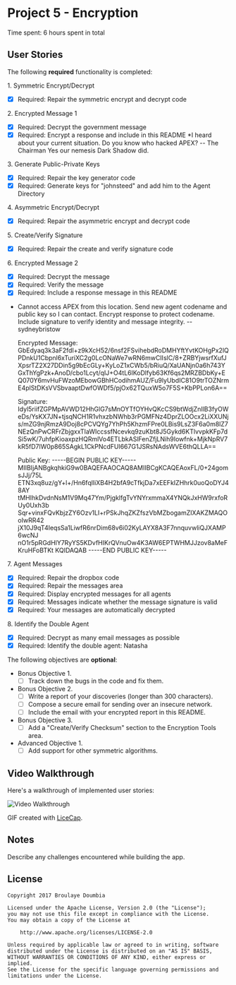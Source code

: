 # Project 5 - Encryption

Time spent: 6 hours spent in total

## User Stories

The following **required** functionality is completed:

1\. Symmetric Encrypt/Decrypt
  * [x]  Required: Repair the symmetric encrypt and decrypt code

2\. Encrypted Message 1
  * [x]  Required: Decrypt the government message
  * [x]  Required: Encrypt a response and include in this README
  *I heard about your current situation. Do you know who hacked APEX? -- The Chairman
  Yes our nemesis Dark Shadow did.

3\. Generate Public-Private Keys
  * [x]  Required: Repair the key generator code
  * [x]  Required: Generate keys for "johnsteed" and add him to the Agent Directory

4\. Asymmetric Encrypt/Decrypt
  * [x]  Required: Repair the asymmetric encrypt and decrypt code

5\. Create/Verify Signature
  * [x]  Required: Repair the create and verify signature code
  
6\. Encrypted Message 2
  * [x]  Required: Decrypt the message
  * [x]  Required: Verify the message
  * [x]  Required: Include a response message in this README
  * Cannot access APEX from this location. Send new agent codename and public key so I can contact. 
    Encrypt response to protect codename. Include signature to verify identity and message integrity. -- sydneybristow
    
    Encrypted Message:
    GbEdyaq3k3aF2fdI+z9kXcH52/6nsf2FSvihebdRoDMHYftYvtKOHgPx2lQPDnkU1Cbpnl6xTuriXC2g0LcONaWe7wRN6mwCIIslC/8+ZRBYjwsrfXufJXpsrTZ2X27DDin5g9bEcGLy+KyLoZ1xCWb5/bRiuQ/XaUANjn0a6h743YGxThYgPzk+AnoD/cbo1Lcyt/qIJ+O4tL6lKoDlfyb63Kf6qs2MRZBDbKy+EQ070Y6mvHuFWzoMEbowGBhHCodihmAUZ/Fu9lyUbdIC81O9trTOZNrmE4plStDKsVVSbvaaptDwfOWDf5/pjOx62TQuxW5o7F5S+KbPPLon6A==

    Signature:
    Idyl5riifZGPMpAVWD12HhGlG7sMnOYTfOYHvQKcCS9btWdjZnIlB3fyOWeDs/YsKX7JN+tjsqNCH1R1vhxzbNWhb3rPGMFNz4DprZLOOcx2LiXXUNjs/mZG9njRmzA9Doj8cPCVQYg7YhPh5KhzmFPre0LBis9LsZ3F6a0m8lZ7NEzQnPwCRFrZbjgxxTIaWIccssfNcevkq9zuKbt8J5Gykd6KTlvvpkKFp7dSi5wK/7uhfpKioaxpzHQRmlVo4ETLbkASlFenZfjLNih9Iowfnk+MjkNpRV7kR5fD7lW0p865SAgkL1CkPNcdFUl667G1JSRsNAdsWVE6thQLLA==

    Public Key:
    -----BEGIN PUBLIC KEY-----
    MIIBIjANBgkqhkiG9w0BAQEFAAOCAQ8AMIIBCgKCAQEAoxFL/0+24gomsJJj/75L
    ETN3xq8uz/gY+l+/Hn6fqlIiXB4H2bfA9cTfkjDa7xEEFkIZHhrk0uoQoDYJ48AY
    tMHIhkDvdnNsM1V9Mq47Ym/PjgklfgTvYNYrxmmaX4YNQkJxHW9rxfoRUy0Uxh3b
    Sqr+vinxFQvKbjzZY6Ozv1LI+rPSkJhqZKZfszVbMZbogamZIXAKZMAQOoIwRR42
    jX10J9qT4IeqsSa1LiwfR6nrDim68v6i02KyLAYX8A3F7nnquvwliQJXAMP6wcNJ
    nO1r5pRGdHlY7RyYS5KDvfHIKrQVnuOw4K3AW6EPTWHMJJzov8aMeFKruHFoBTKt
    KQIDAQAB
    -----END PUBLIC KEY-----

7\. Agent Messages
  * [x]  Required: Repair the dropbox code
  * [x]  Required: Repair the messages area
  * [x]  Required: Display encrypted messages for all agents
  * [x]  Required: Messages indicate whether the message signature is valid
  * [x]  Required: Your messages are automatically decrypted

8\. Identify the Double Agent
  * [x]  Required: Decrypt as many email messages as possible
  * [x]  Required: Identify the double agent: Natasha

The following objectives are **optional**:

* Bonus Objective 1\.
  * [ ]  Track down the bugs in the code and fix them.

* Bonus Objective 2\.
  * [ ]  Write a report of your discoveries (longer than 300 characters).
  * [ ]  Compose a secure email for sending over an insecure network.
  * [ ]  Include the email with your encrypted report in this README.

* Bonus Objective 3\.
  * [ ]  Add a "Create/Verify Checksum" section to the Encryption Tools area.

* Advanced Objective 1\.
  * [ ]  Add support for other symmetric algorithms.

## Video Walkthrough

Here's a walkthrough of implemented user stories:

<img src='http://i.imgur.com/link/to/your/gif/file.gif' title='Video Walkthrough' width='' alt='Video Walkthrough' />

GIF created with [LiceCap](http://www.cockos.com/licecap/).

## Notes

Describe any challenges encountered while building the app.

## License

    Copyright 2017 Broulaye Doumbia

    Licensed under the Apache License, Version 2.0 (the "License");
    you may not use this file except in compliance with the License.
    You may obtain a copy of the License at

        http://www.apache.org/licenses/LICENSE-2.0

    Unless required by applicable law or agreed to in writing, software
    distributed under the License is distributed on an "AS IS" BASIS,
    WITHOUT WARRANTIES OR CONDITIONS OF ANY KIND, either express or implied.
    See the License for the specific language governing permissions and
    limitations under the License.
